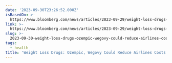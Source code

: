 ```yaml
---
date: '2023-09-30T23:26:52.000Z'
isBasedOn: >-
  https://www.bloomberg.com/news/articles/2023-09-29/weight-loss-drugs-ozempic-wegovy-could-reduce-airlines-costs
link: >-
  https://www.bloomberg.com/news/articles/2023-09-29/weight-loss-drugs-ozempic-wegovy-could-reduce-airlines-costs
slug: >-
  2023-09-30-weight-loss-drugs-ozempic-wegovy-could-reduce-airlines-costs-bloomberg
tags:
  - health
title: 'Weight Loss Drugs: Ozempic, Wegovy Could Reduce Airlines Costs - Bloomberg'
---
```



